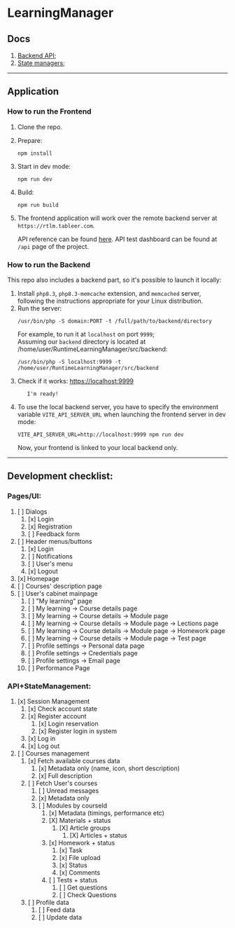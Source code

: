 # LearningManager

## Docs

1. [Backend API](./src/backend/help.md);
2. [State managers](./src/stores/docs);

----

## Application

### How to run the Frontend

1. Clone the repo.
2. Prepare:
    ```
    npm install
    ```
3. Start in dev mode:
   ```
   npm run dev
   ```
4. Build:
   ```
   npm run build
   ```
5. The frontend application will work over the remote backend server at `https://rtlm.tableer.com`.

   API reference can be found [here](./src/backend/help.md).
   API test dashboard can be found at `/api` page of the project.

### How to run the Backend

This repo also includes a backend part, so it's possible to launch it locally:

1. Install `php8.3`, `php8.3-memcache` extension, and `memcached` server, following the instructions appropriate for
   your Linux distribution.
2. Run the server:
   ```
   /usr/bin/php -S domain:PORT -t /full/path/to/backend/directory
   ```
   For example, to run it at `localhost` on port `9999`;    
   Assuming our `backend` directory is located at /home/user/RuntimeLearningManager/src/backend:
   ```
   /usr/bin/php -S localhost:9999 -t /home/user/RuntimeLearningManager/src/backend
   ```
3. Check if it works: [https://localhost:9999](https://localhost:9999)
   ```
      I'm ready!
   ```
4. To use the local backend server, you have to specify the environment variable `VITE_API_SERVER_URL` when launching
   the frontend server in dev mode:
   ```
   VITE_API_SERVER_URL=http://localhost:9999 npm run dev
   ```
   Now, your frontend is linked to your local backend only.

 ----

## Development checklist:

### Pages/UI:

1. [ ] Dialogs
    1. [x] Login
    2. [x] Registration
    3. [ ] Feedback form
2. [ ] Header menus/buttons
    1. [x] Login
    2. [ ] Notifications
    3. [ ] User's menu
    4. [x] Logout
3. [x] Homepage
4. [ ] Courses' description page
5. [ ] User's cabinet mainpage
    1. [ ] "My learning" page
    2. [ ] My learning -> Course details page
    3. [ ] My learning -> Course details -> Module page
    4. [ ] My learning -> Course details -> Module page -> Lections page
    5. [ ] My learning -> Course details -> Module page -> Homework page
    6. [ ] My learning -> Course details -> Module page -> Test page
    7. [ ] Profile settings -> Personal data page
    8. [ ] Profile settings -> Credentials page
    9. [ ] Profile settings -> Email page
    10. [ ] Performance Page

### API+StateManagement:

1. [x] Session Management
    1. [x] Check account state
    2. [x] Register account
        1. [x] Login reservation
        2. [x] Register login in system
    3. [x] Log in
    4. [x] Log out
2. [ ] Courses management
    1. [x] Fetch available courses data
        1. [x] Metadata only (name, icon, short description)
        2. [x] Full description
    2. [ ] Fetch User's courses
        1. [ ] Unread messages
        2. [x] Metadata only
        3. [ ] Modules by courseId
            1. [x] Metadata (timings, performance etc)
            2. [X] Materials + status
                1. [X] Article groups
                    1. [X] Articles + status
            3. [x] Homework + status
                1. [x] Task
                2. [x] File upload
                3. [x] Status
                4. [x] Comments
            4. [ ] Tests + status
                1. [ ] Get questions
                2. [ ] Check Questions
    3. [ ] Profile data
        1. [ ] Feed data
        2. [ ] Update data